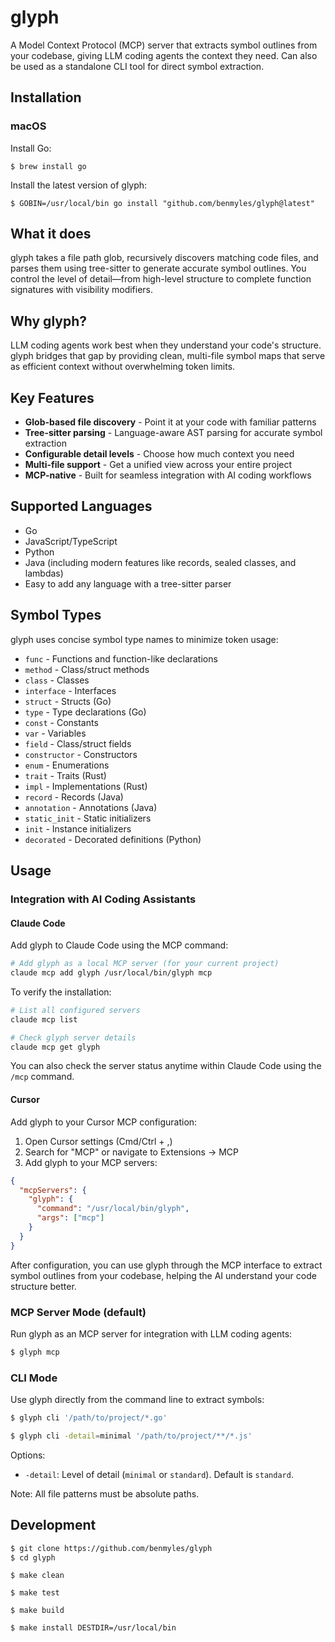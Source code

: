 # glyph

A Model Context Protocol (MCP) server that extracts symbol outlines from your codebase, giving LLM coding agents the context they need. Can also be used as a standalone CLI tool for direct symbol extraction.

## Installation

### macOS

Install Go:
```shell
$ brew install go
```

Install the latest version of glyph:
```shell
$ GOBIN=/usr/local/bin go install "github.com/benmyles/glyph@latest"
```

## What it does

glyph takes a file path glob, recursively discovers matching code files, and parses them using tree-sitter to generate accurate symbol outlines. You control the level of detail—from high-level structure to complete function signatures with visibility modifiers.

## Why glyph?

LLM coding agents work best when they understand your code's structure. glyph bridges that gap by providing clean, multi-file symbol maps that serve as efficient context without overwhelming token limits.

## Key Features

- **Glob-based file discovery** - Point it at your code with familiar patterns
- **Tree-sitter parsing** - Language-aware AST parsing for accurate symbol extraction
- **Configurable detail levels** - Choose how much context you need
- **Multi-file support** - Get a unified view across your entire project
- **MCP-native** - Built for seamless integration with AI coding workflows

## Supported Languages

- Go
- JavaScript/TypeScript
- Python
- Java (including modern features like records, sealed classes, and lambdas)
- Easy to add any language with a tree-sitter parser

## Symbol Types

glyph uses concise symbol type names to minimize token usage:

- `func` - Functions and function-like declarations
- `method` - Class/struct methods
- `class` - Classes
- `interface` - Interfaces
- `struct` - Structs (Go)
- `type` - Type declarations (Go)
- `const` - Constants
- `var` - Variables
- `field` - Class/struct fields
- `constructor` - Constructors
- `enum` - Enumerations
- `trait` - Traits (Rust)
- `impl` - Implementations (Rust)
- `record` - Records (Java)
- `annotation` - Annotations (Java)
- `static_init` - Static initializers
- `init` - Instance initializers
- `decorated` - Decorated definitions (Python)

## Usage

### Integration with AI Coding Assistants

#### Claude Code

Add glyph to Claude Code using the MCP command:

```bash
# Add glyph as a local MCP server (for your current project)
claude mcp add glyph /usr/local/bin/glyph mcp
```

To verify the installation:
```bash
# List all configured servers
claude mcp list

# Check glyph server details
claude mcp get glyph
```

You can also check the server status anytime within Claude Code using the `/mcp` command.

#### Cursor

Add glyph to your Cursor MCP configuration:

1. Open Cursor settings (Cmd/Ctrl + ,)
2. Search for "MCP" or navigate to Extensions → MCP
3. Add glyph to your MCP servers:

```json
{
  "mcpServers": {
    "glyph": {
      "command": "/usr/local/bin/glyph",
      "args": ["mcp"]
    }
  }
}
```

After configuration, you can use glyph through the MCP interface to extract symbol outlines from your codebase, helping the AI understand your code structure better.


### MCP Server Mode (default)

Run glyph as an MCP server for integration with LLM coding agents:

```bash
$ glyph mcp
```

### CLI Mode

Use glyph directly from the command line to extract symbols:

```bash
$ glyph cli '/path/to/project/*.go'
```

```bash
$ glyph cli -detail=minimal '/path/to/project/**/*.js'
```

Options:
- `-detail`: Level of detail (`minimal` or `standard`). Default is `standard`.

Note: All file patterns must be absolute paths.

## Development

```bash
$ git clone https://github.com/benmyles/glyph
$ cd glyph
```

```shell
$ make clean
```

```shell
$ make test
```

```shell
$ make build
```

```bash
$ make install DESTDIR=/usr/local/bin
```